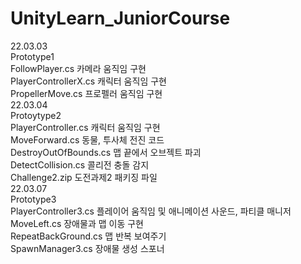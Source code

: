 # UnityLearn_JuniorCourse
22.03.03\
Prototype1\
FollowPlayer.cs 카메라 움직임 구현\
PlayerControllerX.cs 캐릭터 움직임 구현\
PropellerMove.cs 프로펠러 움직임 구현\
22.03.04\
Protoytype2\
PlayerController.cs 캐릭터 움직임 구현\
MoveForward.cs 동물, 투사체 전진 코드\
DestroyOutOfBounds.cs 맵 끝에서 오브젝트 파괴\
DetectCollision.cs 콜리전 충돌 감지\
Challenge2.zip 도전과제2 패키징 파일\
22.03.07\
Prototype3\
PlayerController3.cs 플레이어 움직임 및 애니메이션 사운드, 파티클 매니저\
MoveLeft.cs 장애물과 맵 이동 구현\
RepeatBackGround.cs 맵 반복 보여주기\
SpawnManager3.cs 장애물 생성 스포너
